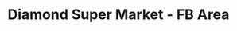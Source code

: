 ---
title: "Diamond Super Market - FB Area"
url: /karachi/diamond-super-market-fb-area/
shop: Bäckerei
---